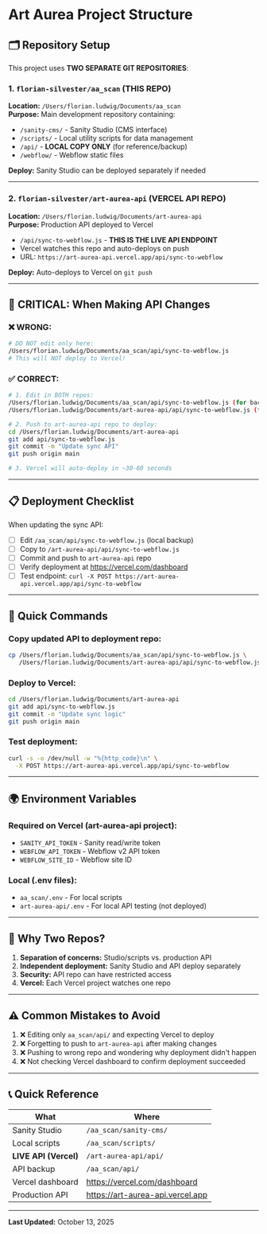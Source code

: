 # Art Aurea Project Structure

## 🗂️ Repository Setup

This project uses **TWO SEPARATE GIT REPOSITORIES**:

### 1. `florian-silvester/aa_scan` (THIS REPO)
**Location:** `/Users/florian.ludwig/Documents/aa_scan`  
**Purpose:** Main development repository containing:
- `/sanity-cms/` - Sanity Studio (CMS interface)
- `/scripts/` - Local utility scripts for data management
- `/api/` - **LOCAL COPY ONLY** (for reference/backup)
- `/webflow/` - Webflow static files

**Deploy:** Sanity Studio can be deployed separately if needed

---

### 2. `florian-silvester/art-aurea-api` (VERCEL API REPO)
**Location:** `/Users/florian.ludwig/Documents/art-aurea-api`  
**Purpose:** Production API deployed to Vercel
- `/api/sync-to-webflow.js` - **THIS IS THE LIVE API ENDPOINT**
- Vercel watches this repo and auto-deploys on push
- URL: `https://art-aurea-api.vercel.app/api/sync-to-webflow`

**Deploy:** Auto-deploys to Vercel on `git push`

---

## 🚨 CRITICAL: When Making API Changes

### ❌ WRONG:
```bash
# DO NOT edit only here:
/Users/florian.ludwig/Documents/aa_scan/api/sync-to-webflow.js
# This will NOT deploy to Vercel!
```

### ✅ CORRECT:
```bash
# 1. Edit in BOTH repos:
/Users/florian.ludwig/Documents/aa_scan/api/sync-to-webflow.js (for backup)
/Users/florian.ludwig/Documents/art-aurea-api/api/sync-to-webflow.js (for deployment)

# 2. Push to art-aurea-api repo to deploy:
cd /Users/florian.ludwig/Documents/art-aurea-api
git add api/sync-to-webflow.js
git commit -m "Update sync API"
git push origin main

# 3. Vercel will auto-deploy in ~30-60 seconds
```

---

## 📋 Deployment Checklist

When updating the sync API:

- [ ] Edit `/aa_scan/api/sync-to-webflow.js` (local backup)
- [ ] Copy to `/art-aurea-api/api/sync-to-webflow.js`
- [ ] Commit and push to `art-aurea-api` repo
- [ ] Verify deployment at https://vercel.com/dashboard
- [ ] Test endpoint: `curl -X POST https://art-aurea-api.vercel.app/api/sync-to-webflow`

---

## 🔗 Quick Commands

### Copy updated API to deployment repo:
```bash
cp /Users/florian.ludwig/Documents/aa_scan/api/sync-to-webflow.js \
   /Users/florian.ludwig/Documents/art-aurea-api/api/sync-to-webflow.js
```

### Deploy to Vercel:
```bash
cd /Users/florian.ludwig/Documents/art-aurea-api
git add api/sync-to-webflow.js
git commit -m "Update sync logic"
git push origin main
```

### Test deployment:
```bash
curl -s -o /dev/null -w "%{http_code}\n" \
  -X POST https://art-aurea-api.vercel.app/api/sync-to-webflow
```

---

## 🌍 Environment Variables

### Required on Vercel (art-aurea-api project):
- `SANITY_API_TOKEN` - Sanity read/write token
- `WEBFLOW_API_TOKEN` - Webflow v2 API token
- `WEBFLOW_SITE_ID` - Webflow site ID

### Local (.env files):
- `aa_scan/.env` - For local scripts
- `art-aurea-api/.env` - For local API testing (not deployed)

---

## 🎯 Why Two Repos?

1. **Separation of concerns:** Studio/scripts vs. production API
2. **Independent deployment:** Sanity Studio and API deploy separately
3. **Security:** API repo can have restricted access
4. **Vercel:** Each Vercel project watches one repo

---

## ⚠️ Common Mistakes to Avoid

1. ❌ Editing only `aa_scan/api/` and expecting Vercel to deploy
2. ❌ Forgetting to push to `art-aurea-api` after making changes
3. ❌ Pushing to wrong repo and wondering why deployment didn't happen
4. ❌ Not checking Vercel dashboard to confirm deployment succeeded

---

## 📞 Quick Reference

| What | Where |
|------|-------|
| Sanity Studio | `/aa_scan/sanity-cms/` |
| Local scripts | `/aa_scan/scripts/` |
| **LIVE API (Vercel)** | `/art-aurea-api/api/` |
| API backup | `/aa_scan/api/` |
| Vercel dashboard | https://vercel.com/dashboard |
| Production API | https://art-aurea-api.vercel.app |

---

**Last Updated:** October 13, 2025

